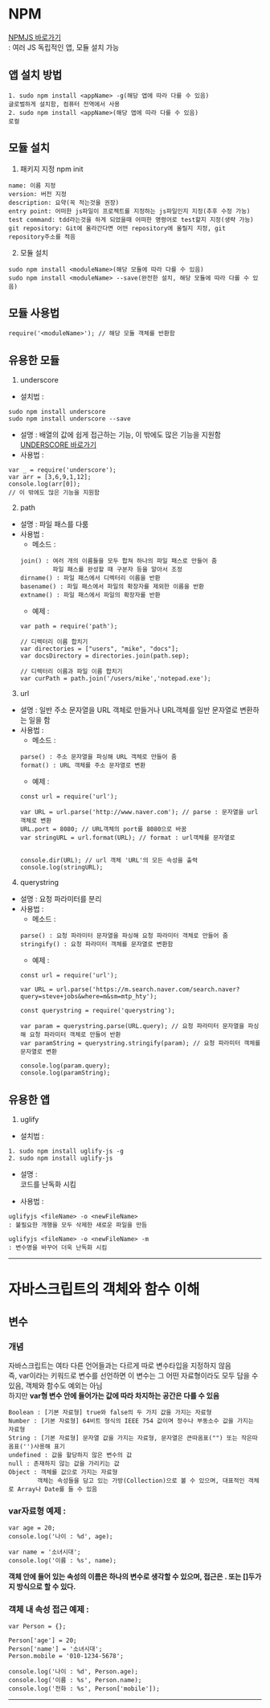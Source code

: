 # NPM
[NPMJS 바로가기](https://www.npmjs.com)  
: 여러 JS 독립적인 앱, 모듈 설치 가능
## 앱 설치 방법
```
1. sudo npm install <appName> -g(해당 앱에 따라 다를 수 있음)  
글로벌하게 설치함, 컴퓨터 전역에서 사용  
2. sudo npm install <appName>(해당 앱에 따라 다를 수 있음)  
로컬  
```
## 모듈 설치
1. 패키지 지정 npm init  
```
name: 이름 지정  
version: 버전 지정  
description: 요약(꼭 적는것을 권장)  
entry point: 어떠한 js파일이 프로젝트를 지정하는 js파일인지 지정(추후 수정 가능)  
test command: tdd라는것을 하게 되었을때 어떠한 명령어로 test할지 지정(생략 가능)  
git repository: Git에 올라간다면 어떤 repository에 올릴지 지정, git repository주소를 적음  
```
2. 모듈 설치
```
sudo npm install <moduleName>(해당 모듈에 따라 다를 수 있음)  
sudo npm install <moduleName> --save(완전한 설치, 해당 모듈에 따라 다를 수 있음)  
```
## 모듈 사용법
```
require('<moduleName>'); // 해당 모듈 객체를 반환함  
```
## 유용한 모듈
1. underscore
- 설치법 :  
```
sudo npm install underscore  
sudo npm install underscore --save  
```
- 설명 : 배열의 값에 쉽게 접근하는 기능, 이 밖에도 많은 기능을 지원함  
[UNDERSCORE 바로가기](http://underscorejs.org/)  
- 사용법 :  
```
var _ = require('underscore');  
var arr = [3,6,9,1,12];  
console.log(arr[0]);  
// 이 밖에도 많은 기능을 지원함  
```
2. path
- 설명 : 파일 패스를 다룸  
- 사용법 :  
  * 메소드 :
  ```
  join() : 여러 개의 이름들을 모두 합쳐 하나의 파일 패스로 만들어 줌  
           파일 패스를 완성할 때 구분자 등을 알아서 조정  
  dirname() : 파일 패스에서 디렉터리 이름을 반환  
  basename() : 파일 패스에서 파일의 확장자를 제외한 이름을 반환  
  extname() : 파일 패스에서 파일의 확장자를 반환
  ```
  * 예제 :  
  ```
  var path = require('path');  

  // 디렉터리 이름 합치기  
  var directories = ["users", "mike", "docs"];  
  var docsDirectory = directories.join(path.sep);  

  // 디렉터리 이름과 파일 이름 합치기  
  var curPath = path.join('/users/mike','notepad.exe');  
  ```
3. url
- 설명 : 일반 주소 문자열을 URL 객체로 만들거나 URL객체를 일반 문자열로 변환하는 일을 함  
- 사용법 :
  * 메소드 :  
  ```
  parse() : 주소 문자열을 파싱해 URL 객체로 만들어 줌  
  format() : URL 객체를 주소 문자열로 변환  
  ```
  * 예제 :  
  ```
  const url = require('url');  

  var URL = url.parse('http://www.naver.com'); // parse : 문자열을 url객체로 변환  
  URL.port = 8080; // URL객체의 port를 8080으로 바꿈  
  var stringURL = url.format(URL); // format : url객체를 문자열로  


  console.dir(URL); // url 객체 'URL'의 모든 속성을 출력  
  console.log(stringURL);  
  ```
4. querystring  
- 설명 : 요청 파라미터를 분리  
- 사용법 :  
  * 메소드 :  
  ```
  parse() : 요청 파라미터 문자열을 파싱해 요청 파라미터 객체로 만들어 줌  
  stringify() : 요청 파라미터 객체를 문자열로 변환함  
  ```
  * 예제 :  
  ```
  const url = require('url');  

  var URL = url.parse('https://m.search.naver.com/search.naver?query=steve+jobs&where=m&sm=mtp_hty');  

  const querystring = require('querystring');  

  var param = querystring.parse(URL.query); // 요청 파라미터 문자열을 파싱해 요청 파라미터 객체로 만들어 반환  
  var paramString = querystring.stringify(param); // 요청 파라미터 객체를 문자열로 변환  

  console.log(param.query);  
  console.log(paramString);  
  ```

## 유용한 앱
1. uglify
- 설치법 :  
```
1. sudo npm install uglify-js -g  
2. sudo npm install uglify-js  
```
- 설명 :  
코드를 난독화 시킴  

- 사용법 :  
```
uglifyjs <fileName> -o <newFileName>  
: 불필요한 개행을 모두 삭제한 새로운 파일을 만듬  

uglifyjs <fileName> -o <newFileName> -m  
: 변수명을 바꾸어 더욱 난독화 시킴  
```
-----------------------------------------------------
# 자바스크립트의 객체와 함수 이해
## 변수
### 개념
자바스크립트는 여타 다른 언어들과는 다르게 따로 변수타입을 지정하지 않음  
즉, var이라는 키워드로 변수를 선언하면 이 변수는 그 어떤 자료형이라도 모두 담을 수 있음, 객체와 함수도 예외는 아님  
하지만 **var형 변수 안에 들어가는 값에 따라 차지하는 공간은 다를 수 있음**  
```
Boolean : [기본 자료형] true와 false의 두 가지 값을 가지는 자료형
Number : [기본 자료형] 64비트 형식의 IEEE 754 값이며 정수나 부동소수 값을 가지는 자료형
String : [기본 자료형] 문자열 값을 가지는 자료형, 문자열은 큰따옴표("") 또는 작은따옴표('')사용해 표기  
undefined : 값을 할당하지 않은 변수의 값
null : 존재하지 않는 값을 가리키는 값
Object : 객체를 값으로 가지는 자료형
        객체는 속성들을 담고 있는 가방(Collection)으로 볼 수 있으며, 대표적인 객체로 Array나 Date를 들 수 있음
```
### var자료형 예제 :
```
var age = 20;
console.log('나이 : %d', age);

var name = '소녀시대';
console.log('이름 : %s', name);
```

**객체 안에 들어 있는 속성의 이름은 하나의 변수로 생각할 수 있으며, 접근은 . 또는 []두가지 방식으로 할 수 있다.**  
### 객체 내 속성 접근 예제 :
```
var Person = {};

Person['age'] = 20;
Person['name'] = '소녀시대';
Person.mobile = '010-1234-5678';

console.log('나이 : %d', Person.age);
console.log('이름 : %s', Person.name);
console.log('전화 : %s', Person['mobile']);
```
-----------------------------------------------------
